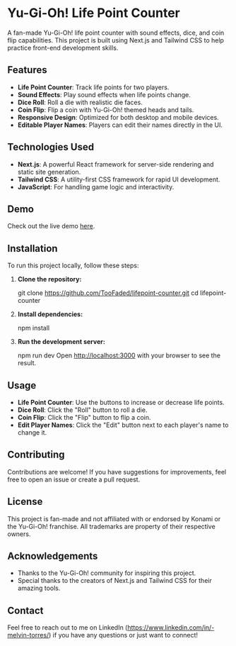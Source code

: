 # Yu-Gi-Oh! Life Point Counter

A fan-made Yu-Gi-Oh! life point counter with sound effects, dice, and coin flip capabilities. This project is built using Next.js and Tailwind CSS to help practice front-end development skills.

## Features

- **Life Point Counter**: Track life points for two players.
- **Sound Effects**: Play sound effects when life points change.
- **Dice Roll**: Roll a die with realistic die faces.
- **Coin Flip**: Flip a coin with Yu-Gi-Oh! themed heads and tails.
- **Responsive Design**: Optimized for both desktop and mobile devices.
- **Editable Player Names**: Players can edit their names directly in the UI.

## Technologies Used

- **Next.js**: A powerful React framework for server-side rendering and static site generation.
- **Tailwind CSS**: A utility-first CSS framework for rapid UI development.
- **JavaScript**: For handling game logic and interactivity.

## Demo

Check out the live demo [here](yugioh-lifepoint-counter.vercel.app).

## Installation

To run this project locally, follow these steps:

1. **Clone the repository:**

   git clone https://github.com/TooFaded/lifepoint-counter.git
   cd lifepoint-counter

2. **Install dependencies:**

   npm install

3. **Run the development server:**

   npm run dev
   Open [http://localhost:3000](http://localhost:3000) with your browser to see the result.

## Usage

- **Life Point Counter**: Use the buttons to increase or decrease life points.
- **Dice Roll**: Click the "Roll" button to roll a die.
- **Coin Flip**: Click the "Flip" button to flip a coin.
- **Edit Player Names**: Click the "Edit" button next to each player's name to change it.

## Contributing

Contributions are welcome! If you have suggestions for improvements, feel free to open an issue or create a pull request.

## License

This project is fan-made and not affiliated with or endorsed by Konami or the Yu-Gi-Oh! franchise. All trademarks are property of their respective owners.

## Acknowledgements

- Thanks to the Yu-Gi-Oh! community for inspiring this project.
- Special thanks to the creators of Next.js and Tailwind CSS for their amazing tools.

## Contact

Feel free to reach out to me on LinkedIn (https://www.linkedin.com/in/-melvin-torres/) if you have any questions or just want to connect!
